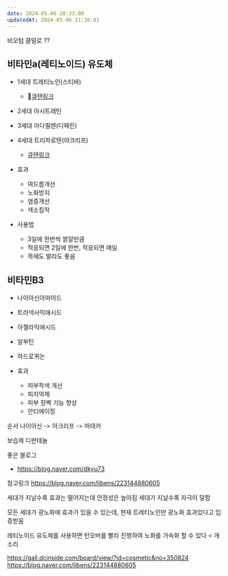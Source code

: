 ```yaml
---
date: 2024-05-06 20:33:00
updatedAt: 2024-05-06 21:36:01
---
```

비오텀 클밀로 ??

## 비타민a(레티노이드) 유도체
-  1세대 트레티노인(스티바)
	- [큐텐링크](https://www.qoo10.com/g/999110786/Q167197306?__langcd=ko&__currency=KRW&app_id=QSHOP&__ar=Y)
-  2세대 아시트레틴
-  3세대 아다필렌(디페린)
-  4세대 트리파로텐(아크리프)
	- [큐텐링크](https://www.qoo10.com/g/962420364/Q167197306?__langcd=ko&__currency=KRW&app_id=QSHOP&__ar=Y)

- 효과
	- 여드름개선
	- 노화방지
	- 염증개선
	- 색소침착

- 사용법
	- 3일에 한번씩 쌀알만큼
	- 적응되면 2일에 한번, 적응되면 매일
	- 목에도 발라도 좋음

## 비타민B3
- 나이아신아마이드
- 트라넥사믹애시드
- 아젤라익애시드
- 알부틴
- 하드로퀴논

- 효과
	- 피부착색 개선
	- 피지억제
	- 피부 장벽 기능 향상
	- 안티에이징


순서
나이아신 -> 아크리프 -> 마데카


보습제
디판테놀


좋은 블로그
- https://blog.naver.com/dkyu73

참고링크
https://blog.naver.com/libens/223144880605

세대가 지날수록 효과는 떨어지는데 안정성은 높아짐
세대가 지날수록 자극이 덜함

모든 세대가 광노화에 효과가 있을 수 있는데, 현재 트레티노인만 광노화 효과있다고 입증받음

레티노이드 유도체를 사용하면 턴오버를 빨리 진행하여 노화를 가속화 할 수 있다 < 개소리


https://gall.dcinside.com/board/view/?id=cosmetic&no=350824
https://blog.naver.com/libens/223144880605
